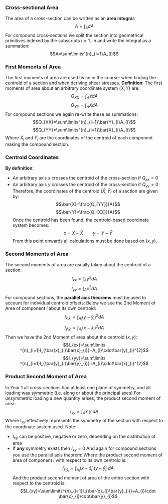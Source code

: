 ### Cross-sectional Area
The area of a cross-section can be written as an **area integral**:
$$A=\int_{A}dA$$
For compound cross-sections we split the section into geometrical primitives indexed by the subscripts $i=1...n$ and write the integral as a summation:
$$A=\sum\limits^{n}_{i=1}A_{i}$$
### First Moments of Area
The first moments of area are used twice in the course: when finding the centroid of a section and when deriving shear stresses.
**Definition**:
The first moments of area about an arbitrary coordinate system ($X,Y$) are:
$$Q_{XX}=\int_{A}YdA$$
$$Q_{YY}=\int_{A}XdA$$
For compound sections we again re-write these as summations:
$$Q_{XX}=\sum\limits^{n}_{i=1}\bar{Y}_{i}A_{i}$$
$$Q_{YY}=\sum\limits^{n}_{i=1}\bar{X}_{i}A_{i}$$
Where $\bar{X}_{i}$ and $\bar{Y}_{i}$ are the coordinates of the centroid of each component making the compound section.
### Centroid Coordinates
**By definition**:
- An arbitrary axis $x$ crosses the centroid of the cross-section if $Q_{xx}=0$
- An arbitrary axis $y$ crosses the centroid of the cross-section if $Q_{yy}=0$
Therefore, the coordinates of the centroid ($\bar{X},\bar{Y}$) of a section are given by:
$$\bar{X}=\frac{Q_{YY}}{A}$$
$$\bar{Y}=\frac{Q_{XX}}{A}$$
Once the centroid has been found, the centroid-based coordinate system becomes:
$$x=X-\bar{X}~~~~~~~~y=Y-\bar{Y}$$
From this point onwards all calculations must be done based on ($x,y$).
### Second Moments of Area
The second moments of area are usually taken about the centroid of a section:
$$I_{xx}=\int_{A}y^{2}dA$$
$$I_{yy}=\int_{A}x^{2}dA$$
For compound sections, the **parallel axis theorems** must be used to account for individual centroid offsets:
	Below we see the 2nd Moment of Area of component $i$ about its own centroid:
$$I_{\bar{x}_{i}\bar{x}_{i}}=\int_{A_{i}}(y-\bar{y}_{i})^{2}dA$$
$$I_{\bar{y}_{i}\bar{y}_{i}}=\int_{A_{i}}(x-\bar{x}_{i})^{2}dA$$
	Then we have the 2nd Moment of area about the centroid ($x,y$):
$$I_{xx}=\sum\limits ^{n}_{i=1}I_{\bar{x}_{i}\bar{x}_{i}}+A_{i}\cdot\bar{y}_{i}^{2}$$
$$I_{yy}=\sum\limits ^{n}_{i=1}I_{\bar{y}_{i}\bar{y}_{i}}+A_{i}\cdot\bar{x}_{i}^{2}$$
### Product Second Moment of Area
In Year 1 all cross-sections had at least one plane of symmetry, and all loading was symmetric (i.e. along or about the principal axes)
For unsymmetric loading a new quantity arises, the product second moment of area:
$$I_{xy}=\int_{A}x~y~dA$$
Where $I_{xy}$ effectively represents the symmetry of the section with respect to the coordinate system used.
Note:
- $I_{xy}$ can be positive, negative or zero, depending on the distribution of area
- If **any** symmetry exists then $I_{xy}=0$
And again for compound sections you use the parallel axis theorem:
	Where the product second moment of area of component $i$ with respect to its own centroid is: 
$$I_{\bar{x}_{i}\bar{y}_{i}}=\int_{A_{i}}(x-\bar{x}_{i})(y-\bar{y}_{i})dA$$
	And the product second moment of area of the entire section with respect to the centroid is:
$$I_{xy}=\sum\limits^{n}_{i=1}I_{\bar{x}_{i}\bar{y}_{i}}+A_{i}\cdot \bar{x}_{i}\cdot\bar{y}_{i}$$
